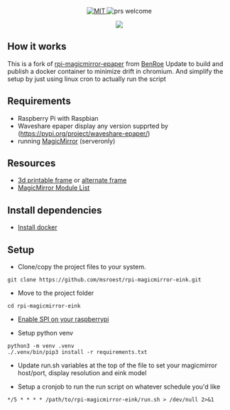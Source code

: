 
<p align="center">
  <a href="/LICENSE">
    <img src="https://img.shields.io/github/license/BenRoe/rpi-magicmirror-eink.svg" alt="MIT">
  </a>
  <img src="https://img.shields.io/badge/PRs-welcome-brightgreen.svg" alt="prs welcome">
</p>
<p align="center">
<img style="max-height:300px" src="cover.jpg">
</p>

## How it works
This is a fork of [rpi-magicmirror-epaper](https://github.com/BenRoe/rpi-magicmirror-eink) from [BenRoe](https://github.com/BenRoe)
Update to build and publish a docker container to minimize drift in chromium.  And simplify the setup by just using linux cron to actually run the script


## Requirements
- Raspberry Pi with Raspbian
- Waveshare epaper display any version supprted by (https://pypi.org/project/waveshare-epaper/)
- running [MagicMirror](https://github.com/MichMich/MagicMirror#server-only) (serveronly)

## Resources
- [3d printable frame](https://www.thingiverse.com/thing:3382910) or [alternate frame](https://www.printables.com/model/324984-waveshare-75-screen-and-rasberry-pi-case_)
- [MagicMirror Module List](https://github.com/MichMich/MagicMirror/wiki/3rd-Party-Modules)

## Install dependencies

  - [Install docker](https://docs.docker.com/engine/install/raspberry-pi-os/#install-using-the-convenience-script)

## Setup
- Clone/copy the project files to your system.
```shell
git clone https://github.com/msroest/rpi-magicmirror-eink.git
```

- Move to the project folder
```shell
cd rpi-magicmirror-eink
```
- [Enable SPI on your raspberrypi](https://www.raspberrypi-spy.co.uk/2014/08/enabling-the-spi-interface-on-the-raspberry-pi/)

- Setup python venv
```shell
python3 -m venv .venv
./.venv/bin/pip3 install -r requirements.txt

```
- Update run.sh variables at the top of the file to set your magicmirror host/port, display resolution and eink model

- Setup a cronjob to run the run script on whatever schedule you'd like
```
*/5 * * * * /path/to/rpi-magicmirror-eink/run.sh > /dev/null 2>&1
```

